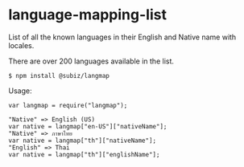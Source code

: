 language-mapping-list
=====================

List of all the known languages in their English and Native name with locales.

There are over 200 languages available in the list.

`$ npm install @subiz/langmap`

Usage:

```
var langmap = require("langmap");

"Native" => English (US)
var native = langmap["en-US"]["nativeName"];
"Native" => ภาษาไทย
var native = langmap["th"]["nativeName"];
"English" => Thai
var native = langmap["th"]["englishName"];

```
